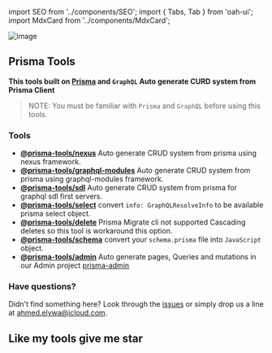 import SEO from '../components/SEO';
import { Tabs, Tab } from 'oah-ui';
import MdxCard from '../components/MdxCard';

<SEO title="Home Page" />

<MdxCard>

![image](https://i.ibb.co/Xpfw1Ry/prisma-dark.png)

## Prisma Tools

**This tools built on [Prisma](https://prisma.io) and `GraphQL` Auto generate CURD system from Prisma Client**

> NOTE: You must be familiar with `Prisma` and `GraphQL` before using this tools.

### Tools

- [**@prisma-tools/nexus**](/nexus/features) Auto generate CRUD system from prisma using nexus framework.
- [**@prisma-tools/graphql-modules**](/graphql-modules) Auto generate CRUD system from prisma using graphql-modules framework.
- [**@prisma-tools/sdl**](/sdl) Auto generate CRUD system from prisma for graphql sdl first servers.
- [**@prisma-tools/select**](/select) convert `info: GraphQLResolveInfo` to be available prisma select object.
- [**@prisma-tools/delete**](/delete) Prisma Migrate cli not supported Cascading deletes so this tool is workaround this option.
- [**@prisma-tools/schema**](/schema) convert your `schema.prisma` file into `JavaScript` object.
- [**@prisma-tools/admin**](/admin/features) Auto generate pages, Queries and mutations in our Admin project [prisma-admin](https://github.com/AhmedElywa/prisma-admin)

### Have questions?

Didn't find something here? Look through the [issues](https://github.com/AhmedElywa/prisma-tools/issues) or simply drop us a line at <ahmed.elywa@icloud.com>.

## Like my tools give me star

</MdxCard>
